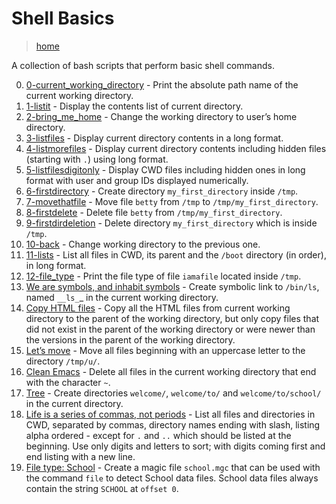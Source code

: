 # Shell Basics

> [home](../README.md)

A collection of bash scripts that perform basic shell commands.

0. [0-current_working_directory](./0-current_working_directory) - Print the absolute path name
   of the current working directory.
1. [1-listit](./1-listit) - Display the contents list of current
   directory.
2. [2-bring_me_home](./2-bring_me_home) - Change the working
   directory to user’s home directory.
3. [3-listfiles](./3-listfiles) - Display current directory contents
   in a long format.
4. [4-listmorefiles](./4-listmorefiles) - Display current directory contents
   including hidden files (starting with `.`) using long format.
5. [5-listfilesdigitonly](./5-listfilesdigitonly) - Display CWD files including
   hidden ones in long format with user and group IDs displayed numerically.
6. [6-firstdirectory](./6-firstdirectory) - Create directory `my_first_directory`
   inside `/tmp`.
7. [7-movethatfile](./7-movethatfile) - Move file `betty` from
   `/tmp` to `/tmp/my_first_directory`.
8. [8-firstdelete](./8-firstdelete) - Delete file `betty` from
   `/tmp/my_first_directory`.
9. [9-firstdirdeletion](./9-firstdirdeletion) - Delete directory
   `my_first_directory` which is inside `/tmp`.
10. [10-back](./10-back) - Change working directory to the previous one.
11. [11-lists](./11-lists) - List all files in CWD, its parent and the `/boot` directory
    (in order), in long format.
12. [12-file_type](./12-file_type) - Print the file type of file `iamafile` located
    inside `/tmp`.
13. [We are symbols, and inhabit symbols](./13-symbolic_link) - Create symbolic
    link to `/bin/ls`, named `__ls_`_ in the current working directory.
14. [Copy HTML files](./14-copy_html) - Copy all the HTML files from
    current working directory to the parent of the working directory, but only
    copy files that did not exist in the parent of the working directory or were
    newer than the versions in the parent of the working directory.
15. [Let’s move](./100-lets_move) - Move all files beginning with an uppercase
    letter to the directory `/tmp/u/`.
16. [Clean Emacs](./101-clean_emacs) - Delete all files in the current working
    directory that end with the character `~`.
17. [Tree](./102-tree) - Create directories `welcome/`, `welcome/to/` and
    `welcome/to/school/` in the current directory.
18. [Life is a series of commas, not periods](./103-commas) - List all files
    and directories in CWD, separated by commas, directory names ending with
    slash, listing alpha ordered - except for `.` and `..` which should be
    listed at the beginning. Use only digits and letters to sort; with digits
    coming first and end listing with a new line.
19. [File type: School](./school.mgc) - Create a magic file `school.mgc` that
    can be used with the command `file` to detect School data files.
    School data files always contain the string `SCHOOL` at `offset 0`.
